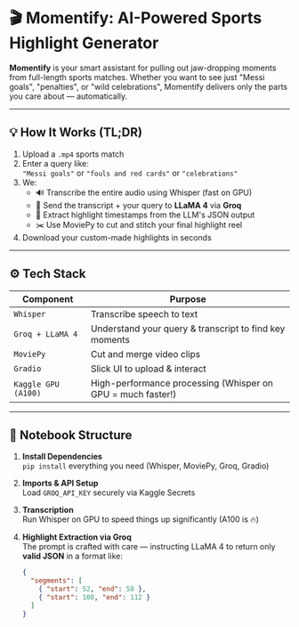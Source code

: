 # 🎬 Momentify: AI-Powered Sports Highlight Generator

**Momentify** is your smart assistant for pulling out jaw-dropping moments from full-length sports matches. Whether you want to see just "Messi goals", "penalties", or "wild celebrations", Momentify delivers only the parts you care about — automatically.

---

## 💡 How It Works (TL;DR)

1. Upload a `.mp4` sports match
2. Enter a query like:  
   `"Messi goals"` or `"fouls and red cards"` or `"celebrations"`
3. We:
   - 🔊 Transcribe the entire audio using Whisper (fast on GPU)
   - 🤖 Send the transcript + your query to **LLaMA 4** via **Groq**
   - 🧠 Extract highlight timestamps from the LLM's JSON output
   - ✂️ Use MoviePy to cut and stitch your final highlight reel
4. Download your custom-made highlights in seconds

---

## ⚙️ Tech Stack

| Component | Purpose |
|----------|---------|
| `Whisper` | Transcribe speech to text |
| `Groq + LLaMA 4` | Understand your query & transcript to find key moments |
| `MoviePy` | Cut and merge video clips |
| `Gradio` | Slick UI to upload & interact |
| `Kaggle GPU (A100)` | High-performance processing (Whisper on GPU = much faster!) |

---

## 🧱 Notebook Structure

1. **Install Dependencies**  
   `pip install` everything you need (Whisper, MoviePy, Groq, Gradio)

2. **Imports & API Setup**  
   Load `GROQ_API_KEY` securely via Kaggle Secrets

3. **Transcription**  
   Run Whisper on GPU to speed things up significantly (A100 is 🔥)

4. **Highlight Extraction via Groq**  
   The prompt is crafted with care — instructing LLaMA 4 to return only **valid JSON** in a format like:
   ```json
   {
     "segments": [
       { "start": 52, "end": 58 },
       { "start": 108, "end": 112 }
     ]
   }
